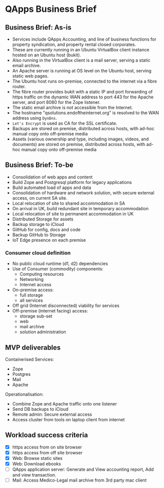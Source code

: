 # QApps Business Brief

## Business Brief: As-is

- Services include QApps Accounting, and line of business functions for property syndication, and property rental closed corporates.
- These are currently running in an Ubuntu VirtualBox client instance hosted on an Ubuntu host (bukit).
- Also running in the VirtualBox client is a mail server, serving a static email archive.
- An Apache server is running at OS level on the Ubuntu host, serving static web pages.
- The Ubuntu host runs on-premise, connected to the internet via a fibre router.
- The fibre router provides bukit with a static IP and port forwarding of https traffic on the dynamic WAN address to port 443 for the Apache server, and port 8080 for the Zope listener.
- The static email archive is not accessible from the Internet.
- The hostname "qsolutions.endoftheinternet.org" is resolved to the WAN address using ```DynDns```.
- ```Let's Encrypt``` is used as CA for the SSL certificate.
- Backups are stored on premise, distributed across hosts, with ad-hoc manual copy onto off-premise media
- Assets (various ownership and type, including images, videos, and documents) are stored on premise, distributed across hosts, with ad-hoc manual copy onto off-premise media

## Business Brief: To-be

- Consolidation of web apps and content
- Build Zope and Postgresql platform for legacy applications
- Build automated load of apps and data
- Consolidation of hardware and network solution, with secure external access, on current SA site.
- Local relocation of site to shared accommodation in SA
- On arrival in UK, build redundant site in temporary accommodation
- Local relocation of site to permanent accommodation in UK
- Distributed Storage for assets
- Backup storage to iCloud
- GitHub for config, docs and code
- Backup GitHub to Storage
- IoT Edge presence on each premise

### Consumer cloud definition

- No public cloud runtime (d1, d2) dependencies
- Use of Consumer (commodity) components:
  - Computing resources
  - Networking
  - Internet access
- On-premise access:
    - full storage
    - all services
- Off grid (Internet disconnected) viability for services
- Off-premise (internet facing) access:
    - storage sub-set
    - web
    - mail archive
    - solution administration

## MVP deliverables

Containerised Services:

- Zope
- Postgres
- Mail
- Apache

Operationalisation:

- Combine Zope and Apache traffic onto one listener
- Send DB backups to iCloud
- Remote admin: Secure external access
- Access cluster from tools on laptop client from internet

## Workload success criteria

- [X] https access from on site browser
- [X] https access from off site browser
- [X] Web: Browse static sites
- [X] Web: Download ebooks
- [ ] QApps application server: Generate and View accounting report, Add and view transaction.
- [ ] Mail: Access Medico-Legal mail archive from 3rd party mac client
